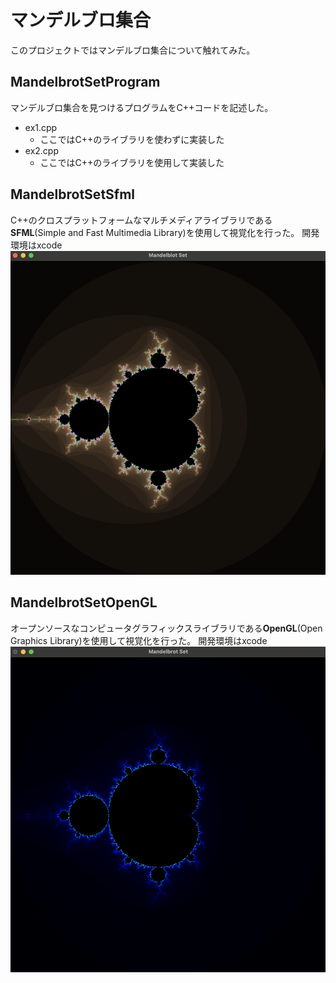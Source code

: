 # マンデルブロ集合
このプロジェクトではマンデルブロ集合について触れてみた。

## MandelbrotSetProgram
マンデルブロ集合を見つけるプログラムをC++コードを記述した。
- ex1.cpp
    - ここではC++の<complex>ライブラリを使わずに実装した
- ex2.cpp
    - ここではC++の<complex>ライブラリを使用して実装した

## MandelbrotSetSfml
C++のクロスプラットフォームなマルチメディアライブラリである**SFML**(Simple and Fast Multimedia Library)を使用して視覚化を行った。
開発環境はxcode
![SFMLを用いたマンデルブロ集合の描写](./images/mandelbrotSFML.png)

## MandelbrotSetOpenGL
オープンソースなコンピュータグラフィックスライブラリである**OpenGL**(Open Graphics Library)を使用して視覚化を行った。
開発環境はxcode
![OpenGLを用いたマンデルブロ集合の描写](./images/mandelbrotOpenGL.png)
